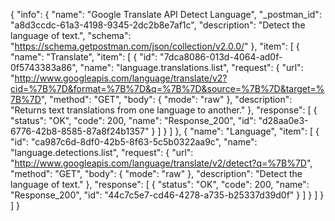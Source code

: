 {
  "info": {
    "name": "Google Translate API Detect Language",
    "_postman_id": "a8d3ccdc-61a3-4198-9345-2dc2b8e7af1c",
    "description": "Detect the language of text.",
    "schema": "https://schema.getpostman.com/json/collection/v2.0.0/"
  },
  "item": [
    {
      "name": "Translate",
      "item": [
        {
          "id": "7dca8086-013d-4064-ad0f-0f5743383a86",
          "name": "language.translations.list",
          "request": {
            "url": "http://www.googleapis.com/language/translate/v2?cid=%7B%7D&format=%7B%7D&q=%7B%7D&source=%7B%7D&target=%7B%7D",
            "method": "GET",
            "body": {
              "mode": "raw"
            },
            "description": "Returns text translations from one language to another."
          },
          "response": [
            {
              "status": "OK",
              "code": 200,
              "name": "Response_200",
              "id": "d28aa0e3-6776-42b8-8585-87a8f24b1357"
            }
          ]
        }
      ]
    },
    {
      "name": "Language",
      "item": [
        {
          "id": "ca987c6d-8df0-42b5-8f63-5c5b0322aa9c",
          "name": "language.detections.list",
          "request": {
            "url": "http://www.googleapis.com/language/translate/v2/detect?q=%7B%7D",
            "method": "GET",
            "body": {
              "mode": "raw"
            },
            "description": "Detect the language of text."
          },
          "response": [
            {
              "status": "OK",
              "code": 200,
              "name": "Response_200",
              "id": "44c7c5e7-cd46-4278-a735-b25337d39d0f"
            }
          ]
        }
      ]
    }
  ]
}